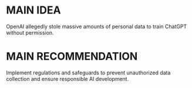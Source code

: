 # MAIN IDEA
OpenAI allegedly stole massive amounts of personal data to train ChatGPT without permission.

# MAIN RECOMMENDATION
Implement regulations and safeguards to prevent unauthorized data collection and ensure responsible AI development.

